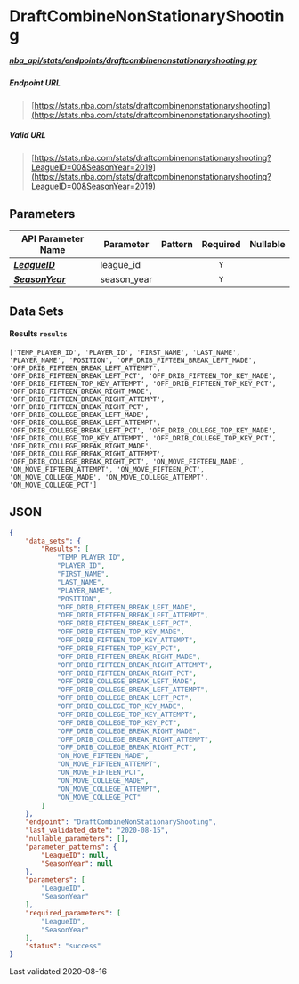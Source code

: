 # DraftCombineNonStationaryShooting
##### [nba_api/stats/endpoints/draftcombinenonstationaryshooting.py](https://github.com/swar/nba_api/blob/master/nba_api/stats/endpoints/draftcombinenonstationaryshooting.py)

##### Endpoint URL
>[https://stats.nba.com/stats/draftcombinenonstationaryshooting](https://stats.nba.com/stats/draftcombinenonstationaryshooting)

##### Valid URL
>[https://stats.nba.com/stats/draftcombinenonstationaryshooting?LeagueID=00&SeasonYear=2019](https://stats.nba.com/stats/draftcombinenonstationaryshooting?LeagueID=00&SeasonYear=2019)

## Parameters
API Parameter Name | Parameter | Pattern | Required | Nullable
------------ | ------------ | :-----------: | :---: | :---:
[_**LeagueID**_](https://hoopR.sportsdataverse.org/docs/NBA/parameters#LeagueID) | league_id |  | `Y` |  | 
[_**SeasonYear**_](https://hoopR.sportsdataverse.org/docs/NBA/parameters#SeasonYear) | season_year |  | `Y` |  | 

## Data Sets
#### Results `results`
```text
['TEMP_PLAYER_ID', 'PLAYER_ID', 'FIRST_NAME', 'LAST_NAME', 'PLAYER_NAME', 'POSITION', 'OFF_DRIB_FIFTEEN_BREAK_LEFT_MADE', 'OFF_DRIB_FIFTEEN_BREAK_LEFT_ATTEMPT', 'OFF_DRIB_FIFTEEN_BREAK_LEFT_PCT', 'OFF_DRIB_FIFTEEN_TOP_KEY_MADE', 'OFF_DRIB_FIFTEEN_TOP_KEY_ATTEMPT', 'OFF_DRIB_FIFTEEN_TOP_KEY_PCT', 'OFF_DRIB_FIFTEEN_BREAK_RIGHT_MADE', 'OFF_DRIB_FIFTEEN_BREAK_RIGHT_ATTEMPT', 'OFF_DRIB_FIFTEEN_BREAK_RIGHT_PCT', 'OFF_DRIB_COLLEGE_BREAK_LEFT_MADE', 'OFF_DRIB_COLLEGE_BREAK_LEFT_ATTEMPT', 'OFF_DRIB_COLLEGE_BREAK_LEFT_PCT', 'OFF_DRIB_COLLEGE_TOP_KEY_MADE', 'OFF_DRIB_COLLEGE_TOP_KEY_ATTEMPT', 'OFF_DRIB_COLLEGE_TOP_KEY_PCT', 'OFF_DRIB_COLLEGE_BREAK_RIGHT_MADE', 'OFF_DRIB_COLLEGE_BREAK_RIGHT_ATTEMPT', 'OFF_DRIB_COLLEGE_BREAK_RIGHT_PCT', 'ON_MOVE_FIFTEEN_MADE', 'ON_MOVE_FIFTEEN_ATTEMPT', 'ON_MOVE_FIFTEEN_PCT', 'ON_MOVE_COLLEGE_MADE', 'ON_MOVE_COLLEGE_ATTEMPT', 'ON_MOVE_COLLEGE_PCT']
```


## JSON
```json
{
    "data_sets": {
        "Results": [
            "TEMP_PLAYER_ID",
            "PLAYER_ID",
            "FIRST_NAME",
            "LAST_NAME",
            "PLAYER_NAME",
            "POSITION",
            "OFF_DRIB_FIFTEEN_BREAK_LEFT_MADE",
            "OFF_DRIB_FIFTEEN_BREAK_LEFT_ATTEMPT",
            "OFF_DRIB_FIFTEEN_BREAK_LEFT_PCT",
            "OFF_DRIB_FIFTEEN_TOP_KEY_MADE",
            "OFF_DRIB_FIFTEEN_TOP_KEY_ATTEMPT",
            "OFF_DRIB_FIFTEEN_TOP_KEY_PCT",
            "OFF_DRIB_FIFTEEN_BREAK_RIGHT_MADE",
            "OFF_DRIB_FIFTEEN_BREAK_RIGHT_ATTEMPT",
            "OFF_DRIB_FIFTEEN_BREAK_RIGHT_PCT",
            "OFF_DRIB_COLLEGE_BREAK_LEFT_MADE",
            "OFF_DRIB_COLLEGE_BREAK_LEFT_ATTEMPT",
            "OFF_DRIB_COLLEGE_BREAK_LEFT_PCT",
            "OFF_DRIB_COLLEGE_TOP_KEY_MADE",
            "OFF_DRIB_COLLEGE_TOP_KEY_ATTEMPT",
            "OFF_DRIB_COLLEGE_TOP_KEY_PCT",
            "OFF_DRIB_COLLEGE_BREAK_RIGHT_MADE",
            "OFF_DRIB_COLLEGE_BREAK_RIGHT_ATTEMPT",
            "OFF_DRIB_COLLEGE_BREAK_RIGHT_PCT",
            "ON_MOVE_FIFTEEN_MADE",
            "ON_MOVE_FIFTEEN_ATTEMPT",
            "ON_MOVE_FIFTEEN_PCT",
            "ON_MOVE_COLLEGE_MADE",
            "ON_MOVE_COLLEGE_ATTEMPT",
            "ON_MOVE_COLLEGE_PCT"
        ]
    },
    "endpoint": "DraftCombineNonStationaryShooting",
    "last_validated_date": "2020-08-15",
    "nullable_parameters": [],
    "parameter_patterns": {
        "LeagueID": null,
        "SeasonYear": null
    },
    "parameters": [
        "LeagueID",
        "SeasonYear"
    ],
    "required_parameters": [
        "LeagueID",
        "SeasonYear"
    ],
    "status": "success"
}
```

Last validated 2020-08-16
